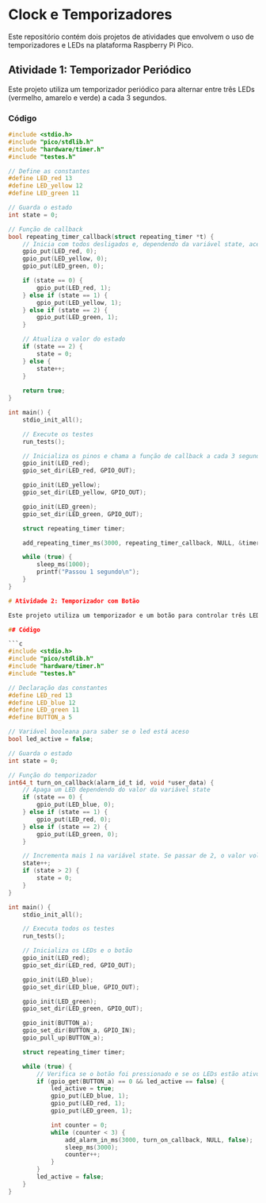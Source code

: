 # Clock e Temporizadores

Este repositório contém dois projetos de atividades que envolvem o uso de temporizadores e LEDs na plataforma Raspberry Pi Pico.

## Atividade 1: Temporizador Periódico

Este projeto utiliza um temporizador periódico para alternar entre três LEDs (vermelho, amarelo e verde) a cada 3 segundos.

### Código

```c
#include <stdio.h>
#include "pico/stdlib.h"
#include "hardware/timer.h"
#include "testes.h"

// Define as constantes
#define LED_red 13
#define LED_yellow 12
#define LED_green 11

// Guarda o estado
int state = 0;

// Função de callback
bool repeating_timer_callback(struct repeating_timer *t) {
    // Inicia com todos desligados e, dependendo da variável state, acende o próximo LED
    gpio_put(LED_red, 0);
    gpio_put(LED_yellow, 0);
    gpio_put(LED_green, 0);

    if (state == 0) {
        gpio_put(LED_red, 1);
    } else if (state == 1) {
        gpio_put(LED_yellow, 1);
    } else if (state == 2) {
        gpio_put(LED_green, 1);
    }

    // Atualiza o valor do estado
    if (state == 2) {
        state = 0;
    } else {
        state++;
    }
        
    return true;    
}

int main() {
    stdio_init_all();

    // Execute os testes
    run_tests();

    // Inicializa os pinos e chama a função de callback a cada 3 segundos
    gpio_init(LED_red);
    gpio_set_dir(LED_red, GPIO_OUT);

    gpio_init(LED_yellow);
    gpio_set_dir(LED_yellow, GPIO_OUT);

    gpio_init(LED_green);
    gpio_set_dir(LED_green, GPIO_OUT);

    struct repeating_timer timer;

    add_repeating_timer_ms(3000, repeating_timer_callback, NULL, &timer);

    while (true) {
        sleep_ms(1000);
        printf("Passou 1 segundo\n");
    }
}

# Atividade 2: Temporizador com Botão

Este projeto utiliza um temporizador e um botão para controlar três LEDs (vermelho, azul e verde). Os LEDs são ativados quando o botão é pressionado, e o temporizador apaga cada LED sequencialmente a cada 3 segundos.

## Código

```c
#include <stdio.h>
#include "pico/stdlib.h"
#include "hardware/timer.h"
#include "testes.h"

// Declaração das constantes
#define LED_red 13
#define LED_blue 12
#define LED_green 11
#define BUTTON_a 5

// Variável booleana para saber se o led está aceso
bool led_active = false;

// Guarda o estado
int state = 0;

// Função do temporizador
int64_t turn_on_callback(alarm_id_t id, void *user_data) {
    // Apaga um LED dependendo do valor da variável state
    if (state == 0) {
        gpio_put(LED_blue, 0);
    } else if (state == 1) {
        gpio_put(LED_red, 0);
    } else if (state == 2) {
        gpio_put(LED_green, 0);
    } 

    // Incrementa mais 1 na variável state. Se passar de 2, o valor volta para 0
    state++;
    if (state > 2) {
        state = 0;
    }
}

int main() {
    stdio_init_all();

    // Executa todos os testes
    run_tests();

    // Inicializa os LEDs e o botão
    gpio_init(LED_red);
    gpio_set_dir(LED_red, GPIO_OUT);

    gpio_init(LED_blue);
    gpio_set_dir(LED_blue, GPIO_OUT);

    gpio_init(LED_green);
    gpio_set_dir(LED_green, GPIO_OUT);

    gpio_init(BUTTON_a);
    gpio_set_dir(BUTTON_a, GPIO_IN);
    gpio_pull_up(BUTTON_a);

    struct repeating_timer timer;

    while (true) {
        // Verifica se o botão foi pressionado e se os LEDs estão ativos
        if (gpio_get(BUTTON_a) == 0 && led_active == false) {
            led_active = true;
            gpio_put(LED_blue, 1);
            gpio_put(LED_red, 1);
            gpio_put(LED_green, 1);

            int counter = 0;
            while (counter < 3) {
                add_alarm_in_ms(3000, turn_on_callback, NULL, false);
                sleep_ms(3000);
                counter++;
            }
        }
        led_active = false;
    }
}
